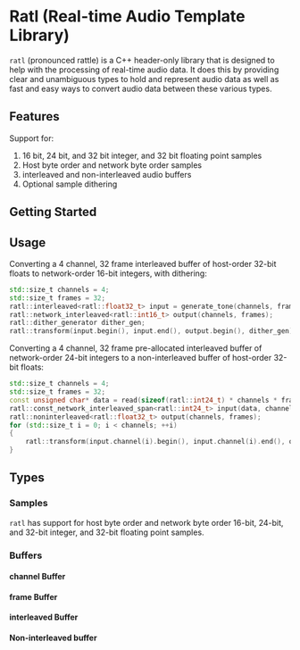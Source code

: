 # Ratl (Real-time Audio Template Library)

`ratl` (pronounced rattle) is a C++ header-only library that is designed to help with the processing of real-time audio
data. It does this by providing clear and unambiguous types to hold and represent audio data as well as fast and easy
ways to convert audio data between these various types.

## Features

Support for:
1. 16 bit, 24 bit, and 32 bit integer, and 32 bit floating point samples
1. Host byte order and network byte order samples
1. interleaved and non-interleaved audio buffers
1. Optional sample dithering

## Getting Started

## Usage

Converting a 4 channel, 32 frame interleaved buffer of host-order 32-bit floats to network-order 16-bit integers, with
dithering:
```cpp
std::size_t channels = 4;
std::size_t frames = 32;
ratl::interleaved<ratl::float32_t> input = generate_tone(channels, frames);
ratl::network_interleaved<ratl::int16_t> output(channels, frames);
ratl::dither_generator dither_gen;
ratl::transform(input.begin(), input.end(), output.begin(), dither_gen);
```

Converting a 4 channel, 32 frame pre-allocated interleaved buffer of network-order 24-bit integers to a non-interleaved
buffer of host-order 32-bit floats:
```cpp
std::size_t channels = 4;
std::size_t frames = 32;
const unsigned char* data = read(sizeof(ratl::int24_t) * channels * frames);
ratl::const_network_interleaved_span<ratl::int24_t> input(data, channels, frames);
ratl::noninterleaved<ratl::float32_t> output(channels, frames);
for (std::size_t i = 0; i < channels; ++i)
{
    ratl::transform(input.channel(i).begin(), input.channel(i).end(), output.channel(i).begin());
}
```

## Types

### Samples

`ratl` has support for host byte order and network byte order 16-bit, 24-bit, and 32-bit integer, and 32-bit floating point samples.

### Buffers

#### channel Buffer

#### frame Buffer

#### interleaved Buffer

#### Non-interleaved buffer
